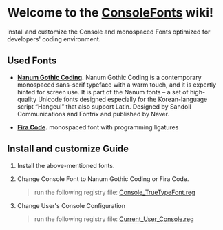 # Welcome to the [ConsoleFonts](https://github.com/kj-park/ConsoleFonts/blob/master/FontsConsole.zip) wiki!

install and customize the Console and monospaced Fonts optimized for developers' coding environment.

## Used Fonts

- **[Nanum Gothic Coding](https://github.com/naver/nanumfont).** Nanum Gothic Coding is a contemporary monospaced sans-serif typeface with a warm touch, and it is expertly hinted for screen use. It is part of the Nanum fonts – a set of high-quality Unicode fonts designed especially for the Korean-language script “Hangeul” that also support Latin. Designed by Sandoll Communications and Fontrix and published by Naver.

- **[Fira Code](https://github.com/tonsky/FiraCode).** monospaced font with programming ligatures

## Install and customize Guide

1. Install the above-mentioned fonts.

1. Change Console Font to Nanum Gothic Coding or Fira Code.
    >run the following registry file: [Console_TrueTypeFont.reg](https://github.com/kj-park/ConsoleFonts/blob/master/Console_TrueTypeFont.reg)

1. Change User's Console Configuration
    >run the following registry file: [Current_User_Console.reg](https://github.com/kj-park/ConsoleFonts/blob/master/Current_User_Console.reg)
